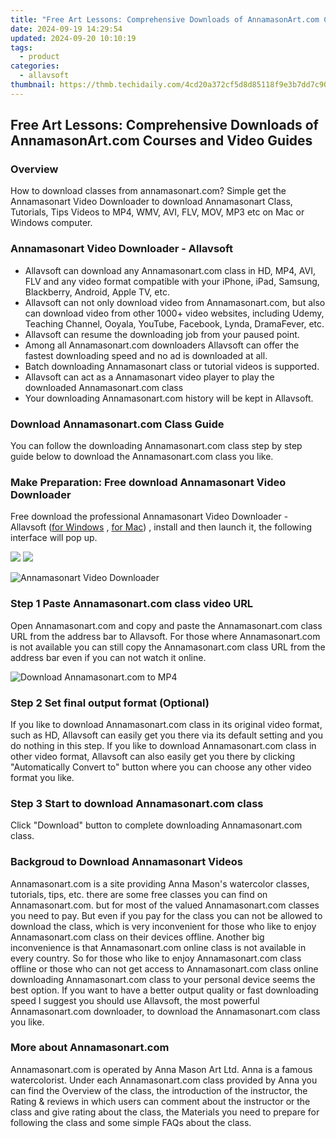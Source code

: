 ```yaml
---
title: "Free Art Lessons: Comprehensive Downloads of AnnamasonArt.com Courses and Video Guides"
date: 2024-09-19 14:29:54
updated: 2024-09-20 10:10:19
tags:
  - product
categories:
  - allavsoft
thumbnail: https://thmb.techidaily.com/4cd20a372cf5d8d85118f9e3b7dd7c90b1aca1c5d0f4c536eb8392f689fe6cf9.jpeg
---
```


## Free Art Lessons: Comprehensive Downloads of AnnamasonArt.com Courses and Video Guides

### Overview

How to download classes from annamasonart.com? Simple get the Annamasonart Video Downloader to download Annamasonart Class, Tutorials, Tips Videos to MP4, WMV, AVI, FLV, MOV, MP3 etc on Mac or Windows computer.

### Annamasonart Video Downloader - Allavsoft

* Allavsoft can download any Annamasonart.com class in HD, MP4, AVI, FLV and any video format compatible with your iPhone, iPad, Samsung, Blackberry, Android, Apple TV, etc.
* Allavsoft can not only download video from Annamasonart.com, but also can download video from other 1000+ video websites, including Udemy, Teaching Channel, Ooyala, YouTube, Facebook, Lynda, DramaFever, etc.
* Allavsoft can resume the downloading job from your paused point.
* Among all Annamasonart.com downloaders Allavsoft can offer the fastest downloading speed and no ad is downloaded at all.
* Batch downloading Annamasonart class or tutorial videos is supported.
* Allavsoft can act as a Annamasonart video player to play the downloaded Annamasonart.com class
* Your downloading Annamasonart.com history will be kept in Allavsoft.

### Download Annamasonart.com Class Guide

You can follow the downloading Annamasonart.com class step by step guide below to download the Annamasonart.com class you like.

### Make Preparation: Free download Annamasonart Video Downloader

Free download the professional Annamasonart Video Downloader - Allavsoft ([for Windows](https://tools.techidaily.com/allavsoft/products/) , [for Mac](https://tools.techidaily.com/allavsoft/products/)) , install and then launch it, the following interface will pop up.

[![](https://www.allavsoft.com/how-to/../images/how-to/free-download-win.jpg)](https://tools.techidaily.com/allavsoft/products/) [![](https://www.allavsoft.com/how-to/../images/how-to/free-download-mac.jpg)](https://tools.techidaily.com/allavsoft/products/)

![Annamasonart Video Downloader](https://www.allavsoft.com/how-to/../images/allavsoft/screen-shot-600.jpg)

### Step 1 Paste Annamasonart.com class video URL

Open Annamasonart.com and copy and paste the Annamasonart.com class URL from the address bar to Allavsoft. For those where Annamasonart.com is not available you can still copy the Annamasonart.com class URL from the address bar even if you can not watch it online.

![Download Annamasonart.com to MP4](https://www.allavsoft.com/how-to/../images/how-to/download-rtmp-video/download-rtmp-video.jpg)

### Step 2 Set final output format (Optional)

If you like to download Annamasonart.com class in its original video format, such as HD, Allavsoft can easily get you there via its default setting and you do nothing in this step. If you like to download Annamasonart.com class in other video format, Allavsoft can also easily get you there by clicking "Automatically Convert to" button where you can choose any other video format you like.

### Step 3 Start to download Annamasonart.com class

Click "Download" button to complete downloading Annamasonart.com class.

### Backgroud to Download Annamasonart Videos

Annamasonart.com is a site providing Anna Mason's watercolor classes, tutorials, tips, etc. there are some free classes you can find on Annamasonart.com. but for most of the valued Annamasonart.com classes you need to pay. But even if you pay for the class you can not be allowed to download the class, which is very inconvenient for those who like to enjoy Annamasonart.com class on their devices offline. Another big inconvenience is that Annamasonart.com online class is not available in every country. So for those who like to enjoy Annamasonart.com class offline or those who can not get access to Annamasonart.com class online downloading Annamasonart.com class to your personal device seems the best option. If you want to have a better output quality or fast downloading speed I suggest you should use Allavsoft, the most powerful Annamasonart.com downloader, to download the Annamasonart.com class you like.

### More about Annamasonart.com

Annamasonart.com is operated by Anna Mason Art Ltd. Anna is a famous watercolorist. Under each Annamasonart.com class provided by Anna you can find the Overview of the class, the introduction of the instructor, the Rating & reviews in which users can comment about the instructor or the class and give rating about the class, the Materials you need to prepare for following the class and some simple FAQs about the class.

<ins class="adsbygoogle"
     style="display:block"
     data-ad-format="autorelaxed"
     data-ad-client="ca-pub-7571918770474297"
     data-ad-slot="1223367746"></ins>



<ins class="adsbygoogle"
     style="display:block"
     data-ad-client="ca-pub-7571918770474297"
     data-ad-slot="8358498916"
     data-ad-format="auto"
     data-full-width-responsive="true"></ins>
